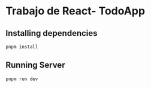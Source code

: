 # Trabajo de React- TodoApp

## Installing dependencies

```
pnpm install
```

## Running Server

```
pnpm run dev
```